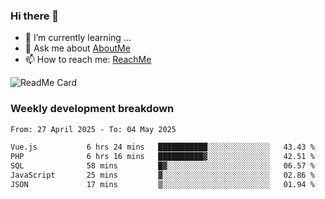 ### Hi there 👋

- 🌱 I’m currently learning ...
- 💬 Ask me about [AboutMe](https://www.itzcy.com/about)
- 📫 How to reach me: [ReachMe](https://www.itzcy.com/about)

![ReadMe Card](https://github-readme-stats-ten-gilt.vercel.app/api?username=SuperChenYun&show_icons=true&title_color=fff&icon_color=79ff97&text_color=9f9f9f&bg_color=151515&hide_border=true)

### Weekly development breakdown
<!--START_SECTION:waka-->

```txt
From: 27 April 2025 - To: 04 May 2025

Vue.js           6 hrs 24 mins   ███████████░░░░░░░░░░░░░░   43.43 %
PHP              6 hrs 16 mins   ██████████▓░░░░░░░░░░░░░░   42.51 %
SQL              58 mins         █▓░░░░░░░░░░░░░░░░░░░░░░░   06.57 %
JavaScript       25 mins         ▓░░░░░░░░░░░░░░░░░░░░░░░░   02.86 %
JSON             17 mins         ▒░░░░░░░░░░░░░░░░░░░░░░░░   01.94 %
```

<!--END_SECTION:waka-->
